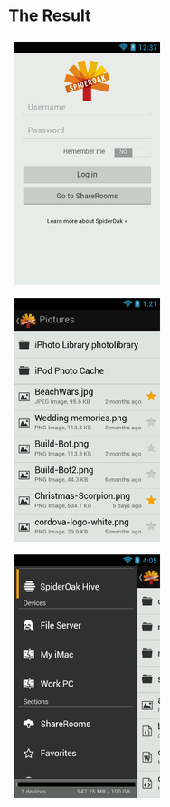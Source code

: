 # The <x>Result</x>

<img style="margin:10px;background:none;border:none;height: 430px;" src="images/login.png"> 
<img style="margin:10px;background:none;border:none;height: 430px;" src="images/file-list.png"> 
<img style="margin:10px;background:none;border:none;height: 430px;" src="images/menu.png"> 